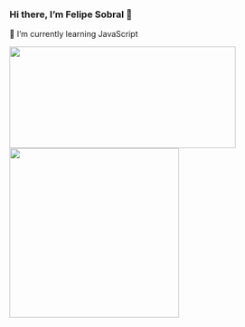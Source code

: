 ### Hi there, I’m Felipe Sobral 👋

 🌱 I’m currently learning JavaScript 

<div>
 <a href="https://github.com/SoSoJigsaw">
  
  <img height="180em" width="400em" src="https://github-readme-stats-sosojigsaw.vercel.app/api?username=SoSoJigsaw&show_icons=true&theme=gruvbox&include_all_commits=true&count_private=true"/>
  <img height="300em" src="https://github-readme-stats-sosojigsaw.vercel.app/api/top-langs/?username=SoSoJigsaw&theme=dracula"/>
</div>  






